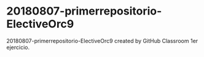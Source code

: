# 20180807-primerrepositorio-ElectiveOrc9
20180807-primerrepositorio-ElectiveOrc9 created by GitHub Classroom
1er ejercicio. 
